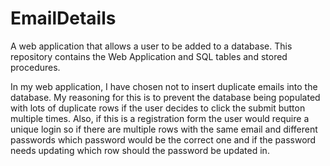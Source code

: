 # EmailDetails

A web application that allows a user to be added to a database. This repository contains the Web Application and SQL tables and stored procedures.

In my web application, I have chosen not to insert duplicate emails into the database. My reasoning for this is to prevent the database being
populated with lots of duplicate rows if the user decides to click the submit button multiple times. Also, if this is a registration form
the user would require a unique login so if there are multiple rows with the same email and different passwords which password would be the correct
one and if the password needs updating which row should the password be updated in.
